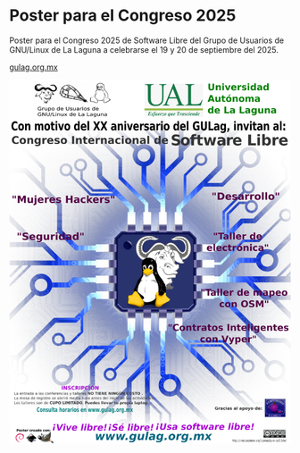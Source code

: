 # Poster para el Congreso 2025
Poster para el Congreso 2025 de Software Libre del Grupo de Usuarios de GNU/Linux de La Laguna a celebrarse el 19 y 20 de septiembre del 2025.

[gulag.org.mx](http://www.gulag.org.mx)

![Congreso2025](CongresoGulag2025.png)
